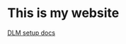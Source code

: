 # This is my website

[DLM setup docs](https://github.com/saurabhlambe/setup-docs/blob/master/DataPlane%20and%20DLM%20APP%20setup/readme.md)
